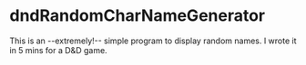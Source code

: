 # dndRandomCharNameGenerator
This is an --extremely!-- simple program to display random names. I wrote it in 5 mins for a D&D game.
